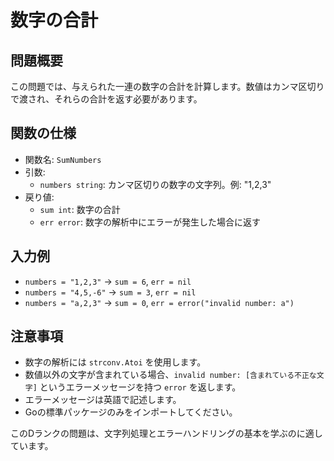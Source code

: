 # 数字の合計

## 問題概要
この問題では、与えられた一連の数字の合計を計算します。数値はカンマ区切りで渡され、それらの合計を返す必要があります。

## 関数の仕様
- 関数名: `SumNumbers`
- 引数:
  - `numbers string`: カンマ区切りの数字の文字列。例: "1,2,3"
- 戻り値:
  - `sum int`: 数字の合計
  - `err error`: 数字の解析中にエラーが発生した場合に返す

## 入力例
- `numbers = "1,2,3"` -> `sum = 6`, `err = nil`
- `numbers = "4,5,-6"` -> `sum = 3`, `err = nil`
- `numbers = "a,2,3"` -> `sum = 0`, `err = error("invalid number: a")`

## 注意事項
- 数字の解析には `strconv.Atoi` を使用します。
- 数値以外の文字が含まれている場合、`invalid number: [含まれている不正な文字]` というエラーメッセージを持つ `error` を返します。
- エラーメッセージは英語で記述します。
- Goの標準パッケージのみをインポートしてください。

このDランクの問題は、文字列処理とエラーハンドリングの基本を学ぶのに適しています。
